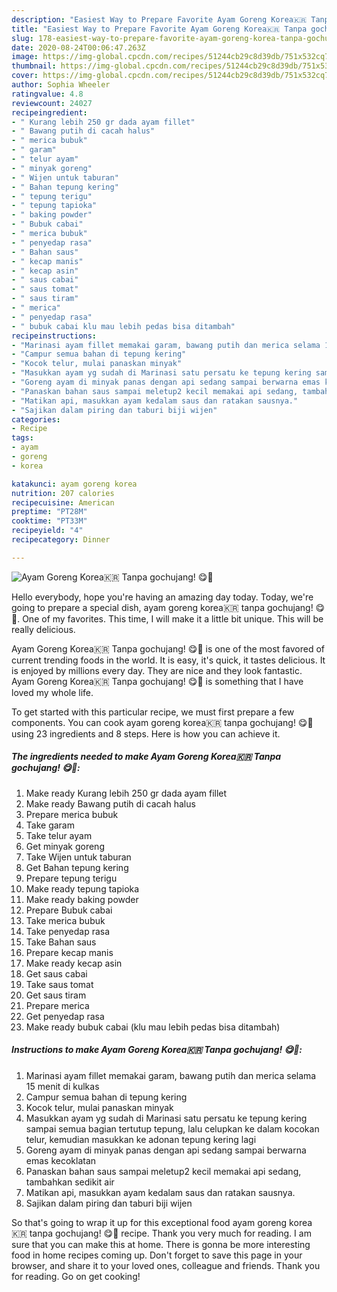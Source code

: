 ```yaml
---
description: "Easiest Way to Prepare Favorite Ayam Goreng Korea🇰🇷 Tanpa gochujang! 😋🤤"
title: "Easiest Way to Prepare Favorite Ayam Goreng Korea🇰🇷 Tanpa gochujang! 😋🤤"
slug: 178-easiest-way-to-prepare-favorite-ayam-goreng-korea-tanpa-gochujang
date: 2020-08-24T00:06:47.263Z
image: https://img-global.cpcdn.com/recipes/51244cb29c8d39db/751x532cq70/ayam-goreng-korea🇰🇷-tanpa-gochujang-😋🤤-foto-resep-utama.jpg
thumbnail: https://img-global.cpcdn.com/recipes/51244cb29c8d39db/751x532cq70/ayam-goreng-korea🇰🇷-tanpa-gochujang-😋🤤-foto-resep-utama.jpg
cover: https://img-global.cpcdn.com/recipes/51244cb29c8d39db/751x532cq70/ayam-goreng-korea🇰🇷-tanpa-gochujang-😋🤤-foto-resep-utama.jpg
author: Sophia Wheeler
ratingvalue: 4.8
reviewcount: 24027
recipeingredient:
- " Kurang lebih 250 gr dada ayam fillet"
- " Bawang putih di cacah halus"
- " merica bubuk"
- " garam"
- " telur ayam"
- " minyak goreng"
- " Wijen untuk taburan"
- " Bahan tepung kering"
- " tepung terigu"
- " tepung tapioka"
- " baking powder"
- " Bubuk cabai"
- " merica bubuk"
- " penyedap rasa"
- " Bahan saus"
- " kecap manis"
- " kecap asin"
- " saus cabai"
- " saus tomat"
- " saus tiram"
- " merica"
- " penyedap rasa"
- " bubuk cabai klu mau lebih pedas bisa ditambah"
recipeinstructions:
- "Marinasi ayam fillet memakai garam, bawang putih dan merica selama 15 menit di kulkas"
- "Campur semua bahan di tepung kering"
- "Kocok telur, mulai panaskan minyak"
- "Masukkan ayam yg sudah di Marinasi satu persatu ke tepung kering sampai semua bagian tertutup tepung, lalu celupkan ke dalam kocokan telur, kemudian masukkan ke adonan tepung kering lagi"
- "Goreng ayam di minyak panas dengan api sedang sampai berwarna emas kecoklatan"
- "Panaskan bahan saus sampai meletup2 kecil memakai api sedang, tambahkan sedikit air"
- "Matikan api, masukkan ayam kedalam saus dan ratakan sausnya."
- "Sajikan dalam piring dan taburi biji wijen"
categories:
- Recipe
tags:
- ayam
- goreng
- korea

katakunci: ayam goreng korea 
nutrition: 207 calories
recipecuisine: American
preptime: "PT28M"
cooktime: "PT33M"
recipeyield: "4"
recipecategory: Dinner

---
```



![Ayam Goreng Korea🇰🇷 Tanpa gochujang! 😋🤤](https://img-global.cpcdn.com/recipes/51244cb29c8d39db/751x532cq70/ayam-goreng-korea🇰🇷-tanpa-gochujang-😋🤤-foto-resep-utama.jpg)

Hello everybody, hope you're having an amazing day today. Today, we're going to prepare a special dish, ayam goreng korea🇰🇷 tanpa gochujang! 😋🤤. One of my favorites. This time, I will make it a little bit unique. This will be really delicious.



Ayam Goreng Korea🇰🇷 Tanpa gochujang! 😋🤤 is one of the most favored of current trending foods in the world. It is easy, it's quick, it tastes delicious. It is enjoyed by millions every day. They are nice and they look fantastic. Ayam Goreng Korea🇰🇷 Tanpa gochujang! 😋🤤 is something that I have loved my whole life.


To get started with this particular recipe, we must first prepare a few components. You can cook ayam goreng korea🇰🇷 tanpa gochujang! 😋🤤 using 23 ingredients and 8 steps. Here is how you can achieve it.

<!--inarticleads1-->

##### The ingredients needed to make Ayam Goreng Korea🇰🇷 Tanpa gochujang! 😋🤤:

1. Make ready  Kurang lebih 250 gr dada ayam fillet
1. Make ready  Bawang putih di cacah halus
1. Prepare  merica bubuk
1. Take  garam
1. Take  telur ayam
1. Get  minyak goreng
1. Take  Wijen untuk taburan
1. Get  Bahan tepung kering
1. Prepare  tepung terigu
1. Make ready  tepung tapioka
1. Make ready  baking powder
1. Prepare  Bubuk cabai
1. Take  merica bubuk
1. Take  penyedap rasa
1. Take  Bahan saus
1. Prepare  kecap manis
1. Make ready  kecap asin
1. Get  saus cabai
1. Take  saus tomat
1. Get  saus tiram
1. Prepare  merica
1. Get  penyedap rasa
1. Make ready  bubuk cabai (klu mau lebih pedas bisa ditambah)




<!--inarticleads2-->

##### Instructions to make Ayam Goreng Korea🇰🇷 Tanpa gochujang! 😋🤤:

1. Marinasi ayam fillet memakai garam, bawang putih dan merica selama 15 menit di kulkas
1. Campur semua bahan di tepung kering
1. Kocok telur, mulai panaskan minyak
1. Masukkan ayam yg sudah di Marinasi satu persatu ke tepung kering sampai semua bagian tertutup tepung, lalu celupkan ke dalam kocokan telur, kemudian masukkan ke adonan tepung kering lagi
1. Goreng ayam di minyak panas dengan api sedang sampai berwarna emas kecoklatan
1. Panaskan bahan saus sampai meletup2 kecil memakai api sedang, tambahkan sedikit air
1. Matikan api, masukkan ayam kedalam saus dan ratakan sausnya.
1. Sajikan dalam piring dan taburi biji wijen




So that's going to wrap it up for this exceptional food ayam goreng korea🇰🇷 tanpa gochujang! 😋🤤 recipe. Thank you very much for reading. I am sure that you can make this at home. There is gonna be more interesting food in home recipes coming up. Don't forget to save this page in your browser, and share it to your loved ones, colleague and friends. Thank you for reading. Go on get cooking!
